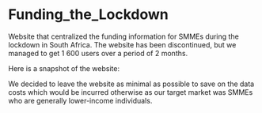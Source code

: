 # Funding_the_Lockdown

Website that centralized the funding information for SMMEs during the lockdown in South Africa. The website has been discontinued, but we managed to get 1 600 users over a period of 2 months.

Here is a snapshot of the website:




We decided to leave the website as minimal as possible to save on the data costs which would be incurred otherwise as our target market was SMMEs who are generally lower-income individuals.
